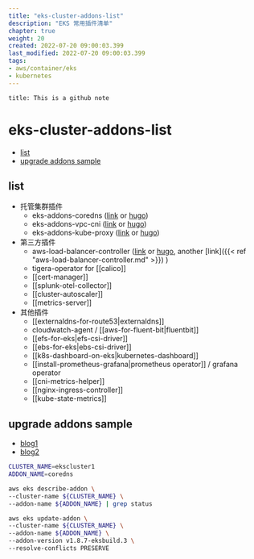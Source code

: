 ```yaml
---
title: "eks-cluster-addons-list"
description: "EKS 常用插件清单"
chapter: true
weight: 20
created: 2022-07-20 09:00:03.399
last_modified: 2022-07-20 09:00:03.399
tags: 
- aws/container/eks 
- kubernetes 
---
```


```ad-attention
title: This is a github note

```

# eks-cluster-addons-list

- [list](#list)
- [upgrade addons sample](#upgrade-addons-sample)

## list

- 托管集群插件
	- eks-addons-coredns ([link](eks-addons-coredns.md) or [hugo](eks-addons-coredns))
	- eks-addons-vpc-cni ([link](eks-addons-vpc-cni.md) or [hugo](eks-addons-vpc-cni))
	- eks-addons-kube-proxy ([link](eks-addons-kube-proxy.md) or [hugo](eks-addons-kube-proxy))
- 第三方插件
	- aws-load-balancer-controller ([link](aws-load-balancer-controller.md) or [hugo](aws-load-balancer-controller), another [link]({{< ref "aws-load-balancer-controller.md" >}}) )
	 - tigera-operator for [[calico]]  
	- [[cert-manager]] 
	- [[splunk-otel-collector]] 
	- [[cluster-autoscaler]] 
	- [[metrics-server]] 
- 其他插件
	- [[externaldns-for-route53|externaldns]] 
	- cloudwatch-agent / [[aws-for-fluent-bit|fluentbit]] 
	- [[efs-for-eks|efs-csi-driver]] 
	- [[ebs-for-eks|ebs-csi-driver]] 
	- [[k8s-dashboard-on-eks|kubernetes-dashboard]] 
	- [[install-prometheus-grafana|prometheus operator]] / grafana operator
	- [[cni-metrics-helper]] 
	- [[nginx-ingress-controller]] 
	- [[kube-state-metrics]] 

## upgrade addons sample
- [blog1](https://aws.amazon.com/blogs/containers/amazon-eks-add-ons-preserve-customer-edits/)
- [blog2](https://aws.amazon.com/cn/blogs/containers/amazon-eks-add-ons-advanced-configuration/)
```sh
CLUSTER_NAME=ekscluster1
ADDON_NAME=coredns

aws eks describe-addon \
--cluster-name ${CLUSTER_NAME} \
--addon-name ${ADDON_NAME} | grep status

aws eks update-addon \
--cluster-name ${CLUSTER_NAME} \
--addon-name ${ADDON_NAME} \
--addon-version v1.8.7-eksbuild.3 \
--resolve-conflicts PRESERVE

```


